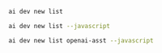 ```bash title="List all samples"
ai dev new list
```

```bash title="List only JavaScript samples"
ai dev new list --javascript
```

```bash title="Filter the list by name"
ai dev new list openai-asst --javascript
```
